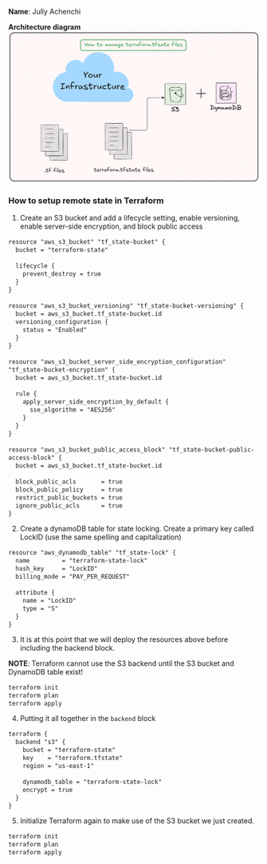 **Name**: Jully Achenchi

**Architecture diagram**
![](https://github.com/achenchi7/terraform-projects/blob/main/Untitled-2024-05-29-1021.excalidraw.png)

### How to setup remote state in Terraform
1. Create an S3 bucket and add a lifecycle setting, enable versioning, enable server-side encryption, and block public access

```hcl
resource "aws_s3_bucket" "tf_state-bucket" {
  bucket = "terraform-state"

  lifecycle {
    prevent_destroy = true
  }
}

resource "aws_s3_bucket_versioning" "tf_state-bucket-versioning" {
  bucket = aws_s3_bucket.tf_state-bucket.id
  versioning_configuration {
    status = "Enabled"
  }
}

resource "aws_s3_bucket_server_side_encryption_configuration" "tf_state-bucket-encryption" {
  bucket = aws_s3_bucket.tf_state-bucket.id

  rule {
    apply_server_side_encryption_by_default {
      sse_algorithm = "AES256"
    }
  }
}

resource "aws_s3_bucket_public_access_block" "tf_state-bucket-public-access-block" {
  bucket = aws_s3_bucket.tf_state-bucket.id

  block_public_acls       = true
  block_public_policy     = true
  restrict_public_buckets = true
  ignore_public_acls      = true
}
```

2. Create a dynamoDB table for state locking. Create a primary key called LockID (use the same spelling and capitalization)

```hcl
resource "aws_dynamodb_table" "tf_state-lock" {
  name         = "terraform-state-lock"
  hash_key     = "LockID"
  billing_mode = "PAY_PER_REQUEST"

  attribute {
    name = "LockID"
    type = "S"
  }
}
```

3. It is at this point that we will deploy the resources above before including the backend block.

**NOTE**: Terraform cannot use the S3 backend until the S3 bucket and DynamoDB table exist!

```hcl
terraform init
terraform plan
terraform apply
```
4. Putting it all together in the `backend` block

```hcl
terraform {
  backend "s3" {
    bucket = "terraform-state"
    key    = "terraform.tfstate"
    region = "us-east-1"

    dynamodb_table = "terraform-state-lock"
    encrypt = true
  }
}
```
5. Initialize Terraform again to make use of the S3 bucket we just created.

```
terraform init
terraform plan
terraform apply
```